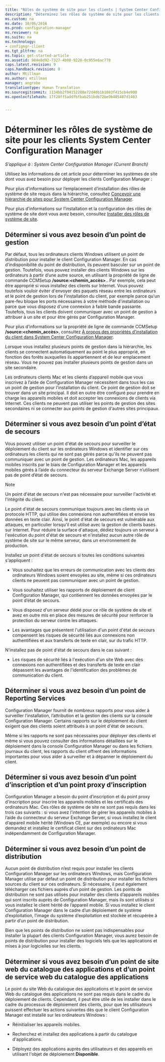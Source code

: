 ```yaml
---
title: "Rôles de système de site pour les clients | System Center Configuration Manager"
description: "Déterminez les rôles de système de site pour les clients dans System Center Configuration Manager."
ms.custom: na
ms.date: 10/06/2016
ms.prod: configuration-manager
ms.reviewer: na
ms.suite: na
ms.technology:
- configmgr-client
ms.tgt_pltfrm: na
ms.topic: get-started-article
ms.assetid: 984e8d92-7327-4b08-9228-0c955e6ac778
caps.latest.revision: 9
caps.handback.revision: 0
author: Mtillman
ms.author: mtillman
manager: angrobe
translationtype: Human Translation
ms.sourcegitcommit: 1134bb2f04152288e72d40b1b1083f415cb4e900
ms.openlocfilehash: 17f28ff5addfbfbab251bdb72be9b405487d1403


---
```

# <a name="determine-the-site-system-roles-for-system-center-configuration-manager-clients"></a>Déterminer les rôles de système de site pour les clients System Center Configuration Manager

*S’applique à : System Center Configuration Manager (Current Branch)*

Utilisez les informations de cet article pour déterminer les systèmes de site dont vous avez besoin pour déployer les clients Configuration Manager :  

 Pour plus d’informations sur l’emplacement d’installation des rôles de système de site requis dans la hiérarchie, consultez [Concevoir une hiérarchie de sites pour System Center Configuration Manager](../../../../core/plan-design/hierarchy/design-a-hierarchy-of-sites.md).  

 Pour plus d’informations sur l’installation et la configuration des rôles de système de site dont vous avez besoin, consultez [Installer des rôles de système de site](../../../../core/servers/deploy/configure/install-site-system-roles.md).  

##  <a name="a-namebkmkdeterminempa-determine-whether-you-require-a-management-point"></a><a name="BKMK_Determine_MP"></a> Déterminer si vous avez besoin d’un point de gestion  
 Par défaut, tous les ordinateurs clients Windows utilisent un point de distribution pour installer le client Configuration Manager. En cas d’indisponibilité du point de distribution, ils peuvent basculer sur un point de gestion. Toutefois, vous pouvez installer des clients Windows sur les ordinateurs à partir d’une autre source, en utilisant la propriété de ligne de commande CCMSetup **/source:<chemin_accès\>**.. Par exemple, cela peut être approprié si vous installez des clients sur Internet. Vous pouvez toutefois vouloir éviter d'envoyer des paquets réseau entre les ordinateurs et le point de gestion lors de l'installation du client, par exemple parce qu'un pare-feu bloque les ports nécessaires à votre méthode d'installation ou parce que vous disposez d'une connexion à faible bande passante. Toutefois, tous les clients doivent communiquer avec un point de gestion à attribuer à un site et pour être gérés par Configuration Manager.  

 Pour plus d’informations sur la propriété de ligne de commande CCMSetup **/source:<chemin_accès\>**, consultez [À propos des propriétés d’installation du client dans System Center Configuration Manager](../../../../core/clients/deploy/about-client-installation-properties.md).  

 Lorsque vous installez plusieurs points de gestion dans la hiérarchie, les clients se connectent automatiquement au point le plus approprié, en fonction des forêts auxquelles ils appartiennent et de leur emplacement réseau. Vous ne pouvez pas installer plusieurs points de gestion dans un site secondaire.  

 Les ordinateurs clients Mac et les clients d’appareil mobile que vous inscrivez à l’aide de Configuration Manager nécessitent dans tous les cas un point de gestion pour l’installation du client. Ce point de gestion doit se trouver dans un site principal. Il doit en outre être configuré pour prendre en charge les appareils mobiles et doit accepter les connexions de clients via Internet. Ces clients ne peuvent pas utiliser les points de gestion des sites secondaires ni se connecter aux points de gestion d'autres sites principaux.  

##  <a name="a-namebkmkdeterminefspa-determine-whether-you-require-a-fallback-status-point"></a><a name="BKMK_Determine_FSP"></a> Déterminer si vous avez besoin d’un point d’état de secours  
 Vous pouvez utiliser un point d'état de secours pour surveiller le déploiement du client sur les ordinateurs Windows et identifier sur ces ordinateurs les clients qui ne sont pas gérés parce qu'ils ne peuvent pas communiquer avec un point de gestion. Les ordinateurs Mac, les appareils mobiles inscrits par le biais de Configuration Manager et les appareils mobiles gérés à l’aide du connecteur du serveur Exchange Server n’utilisent pas de point d’état de secours.  

> [!NOTE]  
>  Un point d'état de secours n'est pas nécessaire pour surveiller l'activité et l'intégrité du client.  

 Le point d'état de secours communique toujours avec les clients via un protocole HTTP, qui utilise des connexions non authentifiées et envoie les données en texte clair. Ainsi, le point d'état de secours est vulnérable aux attaques, en particulier lorsqu'il est utilisé avec la gestion de clients basés sur Internet. Pour réduire la surface d'attaque, dédiez toujours un serveur à l'exécution du point d'état de secours et n'installez aucun autre rôle de système de site sur le même serveur, dans un environnement de production.  

 Installez un point d'état de secours si toutes les conditions suivantes s'appliquent :  

-   Vous souhaitez que les erreurs de communication avec les clients des ordinateurs Windows soient envoyées au site, même si ces ordinateurs clients ne peuvent pas communiquer avec un point de gestion.  

-   Vous souhaitez utiliser les rapports de déploiement de client Configuration Manager, qui contiennent les données envoyées par le point d’état de secours.  

-   Vous disposez d'un serveur dédié pour ce rôle de système de site et avez en outre mis en place des mesures de sécurité pour renforcer la protection du serveur contre les attaques.  

-   Les avantages que présentent l'utilisation d'un point d'état de secours compensent les risques de sécurité liés aux connexions non authentifiées et aux transferts de texte en clair, sur du trafic HTTP.  

 N'installez pas de point d'état de secours dans le cas suivant :  

-   Les risques de sécurité liés à l'exécution d'un site Web avec des connexions non authentifiées et des transferts de texte en clair dépassent les avantages de l'identification des problèmes de communication du client.  

##  <a name="a-namebkmkdeterminerspa-determine-whether-you-require-a-reporting-services-point"></a><a name="BKMK_Determine_RSP"></a> Déterminer si vous avez besoin d’un point de Reporting Services  
 Configuration Manager fournit de nombreux rapports pour vous aider à surveiller l’installation, l’attribution et la gestion des clients sur la console Configuration Manager. Certains rapports sur le déploiement du client exigent que des clients soient attribués à un point d'état de secours.  

 Même si les rapports ne sont pas nécessaires pour déployer des clients et même si vous pouvez consulter des informations détaillées sur le déploiement dans la console Configuration Manager ou dans les fichiers journaux du client, les rapports du client offrent des informations importantes pour vous aider à surveiller et à dépanner le déploiement du client.  

##  <a name="a-namebkmkdetermineenrollmentpointsa-determine-whether-you-require-an-enrollment-point-and-an-enrollment-proxy-point"></a><a name="BKMK_Determine_EnrollmentPoints"></a> Déterminer si vous avez besoin d’un point d’inscription et d’un point proxy d’inscription  
 Configuration Manager a besoin du point d’inscription et du point proxy d’inscription pour inscrire les appareils mobiles et les certificats des ordinateurs Mac. Ces rôles de système de site ne sont pas requis dans les trois cas suivants : si vous avez l’intention de gérer les appareils mobiles à l’aide du connecteur du serveur Exchange Server, si vous installez le client d’appareil mobile hérité (Windows CE, par exemple) ou encore si vous demandez et installez le certificat client sur des ordinateurs Mac indépendamment de Configuration Manager.  

##  <a name="a-namebkmkdeterminedpa-determine-whether-you-require-a-distribution-point"></a><a name="BKMK_Determine_DP"></a> Déterminer si vous avez besoin d’un point de distribution  
 Aucun point de distribution n’est requis pour installer les clients Configuration Manager sur les ordinateurs Windows, mais Configuration Manager utilise par défaut un point de distribution pour installer les fichiers sources du client sur ces ordinateurs. Si nécessaire, il peut également télécharger ces fichiers auprès d’un point de gestion. Les points de distribution ne sont pas utilisés pour installer des clients d’appareils mobiles qui sont inscrits auprès de Configuration Manager, mais ils sont utilisés si vous installez le client hérité de l’appareil mobile. Si vous installez le client Configuration Manager dans le cadre d’un déploiement de système d’exploitation, l’image du système d’exploitation est stockée et récupérée à partir d’un point de distribution.  

 Bien que les points de distribution ne soient pas indispensables pour installer la plupart des clients Configuration Manager, vous aurez besoin de points de distribution pour installer des logiciels tels que les applications et mises à jour logicielles sur les clients.  

##  <a name="a-namebkmkdetermineapplicationcatalogpointsa-determine-whether-you-require-an-application-catalog-website-point-and-an-application-catalog-web-services-point"></a><a name="BKMK_Determine_ApplicationCatalogPoints"></a> Déterminer si vous avez besoin d’un point de site web du catalogue des applications et d’un point de service web du catalogue des applications  
 Le point du site Web du catalogue des applications et le point de service Web du catalogue des applications ne sont pas requis dans le cadre du déploiement de clients. Cependant, il peut être utile de les installer dans le cadre du processus de déploiement des clients, pour que les utilisateurs puissent effectuer les actions suivantes dès que le client Configuration Manager est installé sur les ordinateurs Windows :  

-   Réinitialiser les appareils mobiles.  

-   Recherchez et installez des applications à partir du catalogue d'applications.  

-   Déployez des applications auprès des utilisateurs et des appareils en utilisant l'objet de déploiement **Disponible**.  



<!--HONumber=Nov16_HO1-->


